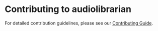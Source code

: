 # Contributing to audiolibrarian

For detailed contribution guidelines, please see our [Contributing Guide](docs/development/contributing.md).
